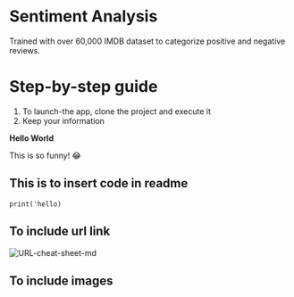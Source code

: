 # Sentiment Analysis
Trained with over 60,000 IMDB dataset to categorize positive and negative reviews.

# Step-by-step guide

1) To launch-the app, clone the project and execute it
2) Keep your information

**Hello World**

This is so funny! :joy:

## This is to insert code in readme

`print('hello)`

## To include url link
![URL-cheat-sheet-md]('https://www.markdownguide.org/cheat-sheet/')

## To include images

